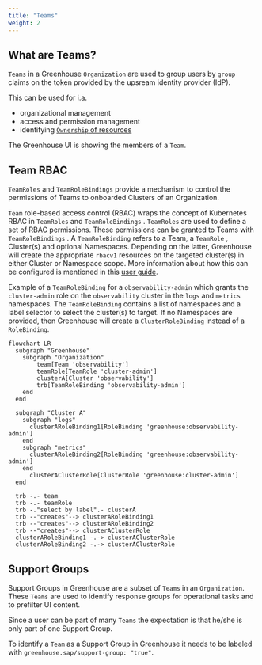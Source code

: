 ```yaml
---
title: "Teams"
weight: 2
---
```


## What are Teams?

`Teams` in a Greenhouse `Organization` are used to group users by `group` claims on the token provided by the upsream identity provider (IdP).

This can be used for i.a.

- organizational management
- access and permission management
- identifying [`Ownership` of resources](./../operations/ownership.md)

The Greenhouse UI is showing the members of a `Team`.

## Team RBAC

`TeamRoles` and `TeamRoleBindings`  provide a mechanism to control the permissions of Teams to onboarded Clusters of an Organization.

`Team` role-based access control (RBAC) wraps the concept of Kubernetes RBAC in `TeamRoles` and `TeamRoleBindings` . `TeamRoles` are used to define a set of RBAC permissions. These permissions can be granted to Teams with `TeamRoleBindings` . A `TeamRoleBinding` refers to a Team, a `TeamRole` , Cluster(s) and optional Namespaces. Depending on the latter, Greenhouse will create the appropriate `rbacv1` resources on the targeted cluster(s) in either Cluster or Namespace scope.
More information about how this can be configured is mentioned in this [user guide](../../user-guides/team/rbac.md).

Example of a `TeamRoleBinding` for a `observability-admin` which grants the `cluster-admin` role on the `observability` cluster in the `logs` and `metrics` namespaces. The `TeamRoleBinding` contains a list of namespaces and a label selector to select the cluster(s) to target. If no Namespaces are provided, then Greenhouse will create a `ClusterRoleBinding` instead of a `RoleBinding`.

```mermaid
flowchart LR
  subgraph "Greenhouse"
    subgraph "Organization"
        team[Team 'observability']
        teamRole[TeamRole 'cluster-admin']
        clusterA[Cluster 'observability']
        trb[TeamRoleBinding 'observability-admin']
    end
  end

  subgraph "Cluster A"
    subgraph "logs"
      clusterARoleBinding1[RoleBinding 'greenhouse:observability-admin']
    end
    subgraph "metrics"
      clusterARoleBinding2[RoleBinding 'greenhouse:observability-admin']
    end
      clusterAClusterRole[ClusterRole 'greenhouse:cluster-admin']
  end

  trb -.- team
  trb -.- teamRole 
  trb -."select by label".- clusterA
  trb --"creates"--> clusterARoleBinding1
  trb --"creates"--> clusterARoleBinding2
  trb --"creates"--> clusterAClusterRole
  clusterARoleBinding1 -.-> clusterAClusterRole
  clusterARoleBinding2 -.-> clusterAClusterRole
```

## Support Groups

Support Groups in Greenhouse are a subset of `Teams` in an `Organization`. These `Teams` are used to identify response groups for operational tasks and to prefilter UI content.

Since a user can be part of many `Teams` the expectation is that he/she is only part of one Support Group.

To identify a `Team` as a Support Group in Greenhouse it needs to be labeled with `greenhouse.sap/support-group: "true"`.
